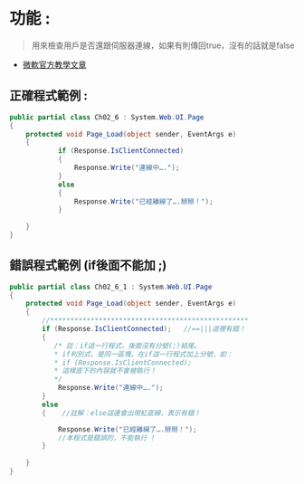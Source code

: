 # 功能 : 
>用來檢查用戶是否還跟伺服器連線，如果有則傳回true，沒有的話就是false
* [微軟官方教學文章](https://docs.microsoft.com/zh-tw/dotnet/api/system.web.httpresponse.isclientconnected?view=netframework-4.8)
## 正確程式範例 : 
``` C#
public partial class Ch02_6 : System.Web.UI.Page
{
    protected void Page_Load(object sender, EventArgs e)
    {
            if (Response.IsClientConnected)  
            {
                Response.Write("連線中….");
            }
            else 
            {
                Response.Write("已經離線了….掰掰！"); 
            }
    
    }
}
```
## 錯誤程式範例 (if後面不能加 ;)
``` C#
public partial class Ch02_6_1 : System.Web.UI.Page
{
    protected void Page_Load(object sender, EventArgs e)
    {
        //*************************************************
        if (Response.IsClientConnected);   //==|||這裡有錯！
        {
           /* 註：if這一行程式，後面沒有分號(;)結尾。
           * if判別式，是同一區塊。在if這一行程式加上分號，如：
           * if (Response.IsClientConnected);  
           * 這樣底下的內容就不會被執行！
           */
            Response.Write("連線中….");
        }
        else     
        {    //註解：else這邊會出現紅底線，表示有錯！

            Response.Write("已經離線了….掰掰！");
            //本程式是錯誤的，不能執行 !
        }
    
    }
}
```